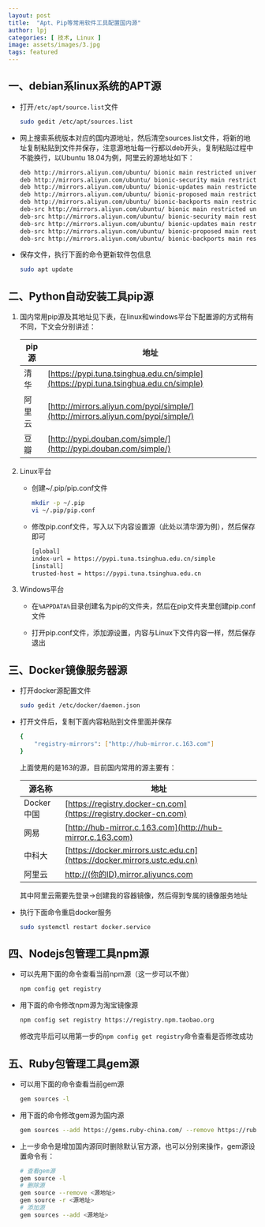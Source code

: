 ```yaml
---
layout: post
title:  "Apt、Pip等常用软件工具配置国内源"
author: lpj
categories: [ 技术, Linux ]
image: assets/images/3.jpg
tags: featured
---
```


## 一、debian系linux系统的APT源

* 打开`/etc/apt/source.list`文件
  ```bash
  sudo gedit /etc/apt/sources.list
  ```

* 网上搜索系统版本对应的国内源地址，然后清空sources.list文件，将新的地址复制粘贴到文件并保存，注意源地址每一行都以deb开头，复制粘贴过程中不能换行，以Ubuntu 18.04为例，阿里云的源地址如下：
  ```bash
  deb http://mirrors.aliyun.com/ubuntu/ bionic main restricted universe multiverse
  deb http://mirrors.aliyun.com/ubuntu/ bionic-security main restricted universe multiverse
  deb http://mirrors.aliyun.com/ubuntu/ bionic-updates main restricted universe multiverse
  deb http://mirrors.aliyun.com/ubuntu/ bionic-proposed main restricted universe multiverse
  deb http://mirrors.aliyun.com/ubuntu/ bionic-backports main restricted universe multiverse
  deb-src http://mirrors.aliyun.com/ubuntu/ bionic main restricted universe multiverse
  deb-src http://mirrors.aliyun.com/ubuntu/ bionic-security main restricted universe multiverse
  deb-src http://mirrors.aliyun.com/ubuntu/ bionic-updates main restricted universe multiverse
  deb-src http://mirrors.aliyun.com/ubuntu/ bionic-proposed main restricted universe multiverse
  deb-src http://mirrors.aliyun.com/ubuntu/ bionic-backports main restricted universe multiverse
  ```
* 保存文件，执行下面的命令更新软件包信息
  ```bash
  sudo apt update
  ```


## 二、Python自动安装工具pip源

1. 国内常用pip源及其地址见下表，在linux和windows平台下配置源的方式稍有不同，下文会分别讲述：

    | pip源 | 地址 |
    | ----- | ---- |
    | 清华 | [https://pypi.tuna.tsinghua.edu.cn/simple](https://pypi.tuna.tsinghua.edu.cn/simple) |
    | 阿里云 | [http://mirrors.aliyun.com/pypi/simple/](http://mirrors.aliyun.com/pypi/simple/) |
    | 豆瓣 | [http://pypi.douban.com/simple/](http://pypi.douban.com/simple/) |

2. Linux平台

    * 创建~/.pip/pip.conf文件
      ```bash
      mkdir -p ~/.pip
      vi ~/.pip/pip.conf
      ```

    * 修改pip.conf文件，写入以下内容设置源（此处以清华源为例），然后保存即可
      ```bash
      [global] 
      index-url = https://pypi.tuna.tsinghua.edu.cn/simple
      [install]
      trusted-host = https://pypi.tuna.tsinghua.edu.cn
      ```
3. Windows平台

    * 在`%APPDATA%`目录创建名为pip的文件夹，然后在pip文件夹里创建pip.conf文件

    * 打开pip.conf文件，添加源设置，内容与Linux下文件内容一样，然后保存退出


## 三、Docker镜像服务器源

* 打开docker源配置文件
  ```bash
  sudo gedit /etc/docker/daemon.json
  ```

* 打开文件后，复制下面内容粘贴到文件里面并保存
  ```bash
  {
      "registry-mirrors": ["http://hub-mirror.c.163.com"]
  }
  ```

  上面使用的是163的源，目前国内常用的源主要有：  

  | 源名称 | 地址 |
  | ------------ | ---- |
  | Docker中国   | [https://registry.docker-cn.com](https://registry.docker-cn.com) |
  | 网易 | [http://hub-mirror.c.163.com](http://hub-mirror.c.163.com) |
  | 中科大 | [https://docker.mirrors.ustc.edu.cn](https://docker.mirrors.ustc.edu.cn) |
  | 阿里云 | [http://(你的ID).mirror.aliyuncs.com](http://(你的ID).mirror.aliyuncs.com) |
  
  其中阿里云需要先登录->创建我的容器镜像，然后得到专属的镜像服务地址

* 执行下面命令重启docker服务
  ```bash
  sudo systemctl restart docker.service
  ```

## 四、Nodejs包管理工具npm源

* 可以先用下面的命令查看当前npm源（这一步可以不做）
  ```bash
  npm config get registry
  ```

* 用下面的命令修改npm源为淘宝镜像源
  ```bash
  npm config set registry https://registry.npm.taobao.org
  ```

  修改完毕后可以用第一步的`npm config get registry`命令查看是否修改成功
  


## 五、Ruby包管理工具gem源

* 可以用下面的命令查看当前gem源
  ```bash
  gem sources -l
  ```

* 用下面的命令修改gem源为国内源
  ```bash
  gem sources --add https://gems.ruby-china.com/ --remove https://rubygems.org/
  ```

* 上一步命令是增加国内源同时删除默认官方源，也可以分别来操作，gem源设置命令有：
  ```bash
  # 查看gem源
  gem source -l
  # 删除源
  gem source --remove <源地址>
  gem source -r <源地址>
  # 添加源
  gem sources --add <源地址>
  ```

